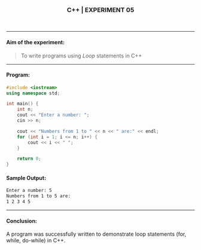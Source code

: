 <br>
<h3 align=center>C++ | EXPERIMENT 05</h3>
<br>

---

#### **Aim of the experiment:**
> To write programs using *Loop* statements in C++

---

#### **Program:**
```cpp
#include <iostream>
using namespace std;

int main() {
    int n;
    cout << "Enter a number: ";
    cin >> n;

    cout << "Numbers from 1 to " << n << " are:" << endl;
    for (int i = 1; i <= n; i++) {
        cout << i << " ";
    }

    return 0;
}
```

#### **Sample Output:**
```sh
Enter a number: 5
Numbers from 1 to 5 are:
1 2 3 4 5
```

---

#### **Conclusion:**
A program was successfully written to demonstrate loop statements (for, while, do-while) in C++.